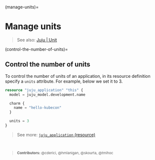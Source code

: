 (manage-units)=
# Manage units

> See also: [Juju | Unit](https://canonical-juju.readthedocs-hosted.com/en/latest/user/reference/unit/)

(control-the-number-of-units)=
## Control the number of units

To control the number of units of an application, in its resource definition specify a `units` attribute. For example, below we set it to 3.


```terraform
resource "juju_application" "this" {
  model = juju_model.development.name

  charm {
    name = "hello-kubecon"
  }

  units = 3    
}
```

> See more: [`juju_application` (resource)](https://registry.terraform.io/providers/juju/juju/latest/docs/resources/application#schema)



<br>

> <small>**Contributors:** @cderici, @hmlanigan, @skourta, @tmihoc </small>
